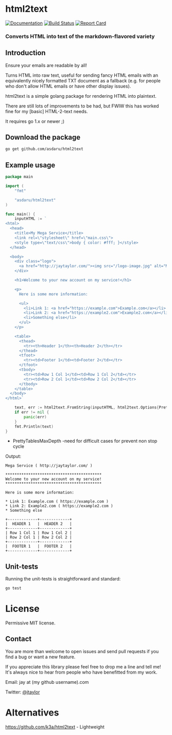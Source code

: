 # html2text

[![Documentation](https://godoc.org/github.com/jaytaylor/html2text?status.svg)](https://godoc.org/github.com/jaytaylor/html2text)
[![Build Status](https://travis-ci.org/jaytaylor/html2text.svg?branch=master)](https://travis-ci.org/jaytaylor/html2text)
[![Report Card](https://goreportcard.com/badge/github.com/jaytaylor/html2text)](https://goreportcard.com/report/github.com/jaytaylor/html2text)

### Converts HTML into text of the markdown-flavored variety


## Introduction

Ensure your emails are readable by all!

Turns HTML into raw text, useful for sending fancy HTML emails with an equivalently nicely formatted TXT document as a fallback (e.g. for people who don't allow HTML emails or have other display issues).

html2text is a simple golang package for rendering HTML into plaintext.

There are still lots of improvements to be had, but FWIW this has worked fine for my [basic] HTML-2-text needs.

It requires go 1.x or newer ;)


## Download the package

```bash
go get github.com/asdaru/html2text
```

## Example usage

```go
package main

import (
	"fmt"

	"asdaru/html2text"
)

func main() {
	inputHTML := `
<html>
  <head>
    <title>My Mega Service</title>
    <link rel=\"stylesheet\" href=\"main.css\">
    <style type=\"text/css\">body { color: #fff; }</style>
  </head>

  <body>
    <div class="logo">
      <a href="http://jaytaylor.com/"><img src="/logo-image.jpg" alt="Mega Service"/></a>
    </div>

    <h1>Welcome to your new account on my service!</h1>

    <p>
      Here is some more information:

      <ul>
        <li>Link 1: <a href="https://example.com">Example.com</a></li>
        <li>Link 2: <a href="https://example2.com">Example2.com</a></li>
        <li>Something else</li>
      </ul>
    </p>

    <table>
      <thead>
        <tr><th>Header 1</th><th>Header 2</th></tr>
      </thead>
      <tfoot>
        <tr><td>Footer 1</td><td>Footer 2</td></tr>
      </tfoot>
      <tbody>
        <tr><td>Row 1 Col 1</td><td>Row 1 Col 2</td></tr>
        <tr><td>Row 2 Col 1</td><td>Row 2 Col 2</td></tr>
      </tbody>
    </table>
  </body>
</html>`

	text, err := html2text.FromString(inputHTML, html2text.Options{PrettyTables: true,PrettyTablesMaxDepth: 10})
	if err != nil {
		panic(err)
	}
	fmt.Println(text)
}
```

* PrettyTablesMaxDepth -need for difficult cases for prevent non stop cycle

Output:
```
Mega Service ( http://jaytaylor.com/ )

******************************************
Welcome to your new account on my service!
******************************************

Here is some more information:

* Link 1: Example.com ( https://example.com )
* Link 2: Example2.com ( https://example2.com )
* Something else

+-------------+-------------+
|  HEADER 1   |  HEADER 2   |
+-------------+-------------+
| Row 1 Col 1 | Row 1 Col 2 |
| Row 2 Col 1 | Row 2 Col 2 |
+-------------+-------------+
|  FOOTER 1   |  FOOTER 2   |
+-------------+-------------+
```


## Unit-tests

Running the unit-tests is straightforward and standard:

```bash
go test
```


# License

Permissive MIT license.


## Contact

You are more than welcome to open issues and send pull requests if you find a bug or want a new feature.

If you appreciate this library please feel free to drop me a line and tell me!  It's always nice to hear from people who have benefitted from my work.

Email: jay at (my github username).com

Twitter: [@jtaylor](https://twitter.com/jtaylor)

# Alternatives

https://github.com/k3a/html2text - Lightweight
